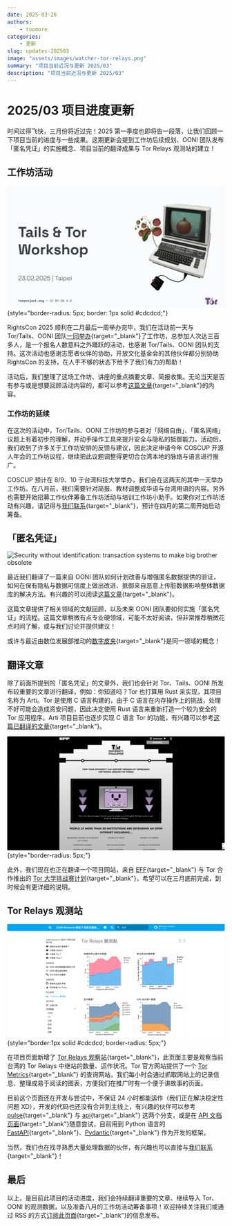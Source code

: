 ```yaml
---
date: 2025-03-26
authors:
    - toomore
categories:
    - 更新
slug: updates-202503
image: "assets/images/watcher-tor-relays.png"
summary: "项目当前近况与更新 2025/03"
description: "项目当前近况与更新 2025/03"
---
```


# 2025/03 项目进度更新

时间过得飞快，三月份将近过完！2025 第一季度也即将告一段落，让我们回顾一下项目当前的进度与一些成果。这期更新会提到工作坊后续规划、OONI 团队发布「匿名凭证」的实施概念、项目当前的翻译成果与 Tor Relays 观测站的建立！

<!-- more -->

## 工作坊活动

![](./assets/images/tor-tails-workshop-slide.webp){style="border-radius: 5px; border: 1px solid #cdcdcd;"}

RightsCon 2025 顺利在二月最后一周举办完毕，我们在活动前一天与 Tor/Tails、OONI 团队[一同举办](./rightscon25-pre-event.md){target="_blank"}了工作坊，总参加人次达三百多人，是一个报名人数意料之外踊跃的活动，也感谢 Tor/Tails、OONI 团队的支持。这次活动也感谢志愿者伙伴的协助，开放文化基金会的其他伙伴都分别协助 RightsCon 的支持，在人手不够的状态下给予了我们有力的帮助！

活动后，我们整理了这场工作坊、讲座的重点摘要文章、简报收集。无论当天是否有参与或是想要回顾活动内容的，都可以参考[这篇文章](./rightscon25-tor-tails-ooni-after.md){target="_blank"}的内容。

### 工作坊的延续

在这次的活动中，Tor/Tails、OONI 工作坊的参与者对「网络自由」、「匿名网络」议题上有着初步的理解，并动手操作工具来提升安全与隐私的抵御能力。活动后，我们收到了许多关于工作坊安排的反馈与建议，因此决定申请今年 COSCUP 开源人年会的工作坊议程，继续把此议题调整得更切合台湾本地的脉络与语言进行推广。

COSCUP 预计在 8/9、10 于台湾科技大学举办，我们会在这两天的其中一天举办工作坊。在八月前，我们需要针对简报、教材调整成华语与台湾用语的内容。另外也需要开始招募工作伙伴筹备工作坊活动与培训工作坊小助手。如果你对工作坊活动有兴趣，请记得与[我们联系](../../contact.md){target="_blank"}，预计在四月的第二周开始启动筹备。

## 「匿名凭证」

![Security without identification: transaction systems to make big brother obsolete](https://ooni.org/post/2025-probe-security-without-identification/images/chaum.png)

最近我们翻译了一篇来自 OONI 团队如何计划改善与增强匿名数据提供的验证，如何在保有隐私与数据可信度上做出改进、抵御来自恶意上传脏数据影响整体数据库的解决方法。有兴趣的可以阅读[这篇文章](./2025-probe-security-without-identification.md){target="_blank"}。

这篇文章提供了相关领域的文献回顾，以及未来 OONI 团队要如何实施「匿名凭证」的流程。这篇文章稍微有点专业硬领域，可能不太好阅读，但非常推荐稍微花点时间了解，或与我们讨论并提供建议！

或许与最近由数位发展部推动的[数字皮夹](https://wallet.gov.tw/){target="_blank"}是同一领域的概念！

## 翻译文章

除了前面所提到的「匿名凭证」的文章外，我们也会针对 Tor、Tails、OONI 所发布较重要的文章进行翻译，例如：你知道吗？Tor 也打算用 Rust 来实现，其项目名称为 Arti。Tor 是使用 C 语言构建的，由于 C 语言在内存操作上的挑战，处理不好可能会造成资安问题，因此决定使用 Rust 语言来重新打造一个较为安全的 Tor 应用程序。Arti 项目目前也逐步实现 C 语言 Tor 的功能，有兴趣可以参考[这篇已翻译的文章](./arti-141.md){target="_blank"}。

![EFF, Tor University](./assets/images/eff-tor-university.png){style="border-radius: 5px;"}

此外，我们现在也正在翻译一个项目网站，来自 [EFF](https://www.eff.org/){target="_blank"} 与 Tor 合作推出的 [Tor 大学挑战赛计划](https://toruniversity.eff.org/){target="_blank"}，希望可以在三月底前完成，到时候会有更详细的说明。

## Tor Relays 观测站

![Tor Relays 观测站](./assets/images/watcher-tor-relays.png){style="border:1px solid #cdcdcd; border-radius: 5px;"}

在项目页面新增了 [Tor Relays 观察站](../../watcher-tor-relays.md){target="_blank"}，此页面主要是观察当前台湾的 Tor Relays 中继站的数量、运作状况。Tor 官方网站提供了一个 [Tor Metrics](https://metrics.torproject.org/){target="_blank"} 的查询网站，我们每小时会通过抓取网站上的记录信息、整理成易于阅读的图表，方便我们在推广时有一个便于讲故事的页面。

目前这个页面还在开发与尝试中，不保证 24 小时都能运作（我们正在解决稳定性问题 XD），开发的代码也还没有合并到主线上，有兴趣的伙伴可以参考 [pulse](https://github.com/anoni-net/docs/compare/main...pulse?expand=1){target="_blank"} 与 [api](https://github.com/anoni-net/docs/compare/main...api?expand=1){target="_blank"} 这两个分支，或是在 [API 文档页面](https://anoni.net/api/readme){target="_blank"}随意尝试，目前用到 Python 语言的 [FastAPI](https://fastapi.tiangolo.com/){target="_blank"}、[Pydantic](https://docs.pydantic.dev/latest/){target="_blank"} 作为开发的框架。

当然，我们也在找寻熟悉大量处理数据的伙伴，有兴趣也可以直接与[我们联系](../../contact.md){target="_blank"}！

## 最后

以上，是目前此项目的活动进度，我们会持续翻译重要的文章、继续导入 Tor、OONI 的观测数据，以及准备八月的工作坊活动筹备事项！欢迎持续关注我们或通过 RSS 的方式[订阅此页面](../index.md){target="_blank"}的信息发布。

